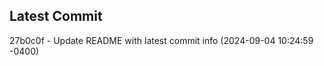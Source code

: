 
## Latest Commit
27b0c0f - Update README with latest commit info (2024-09-04 10:24:59 -0400) <Yunxi-Zhou>
